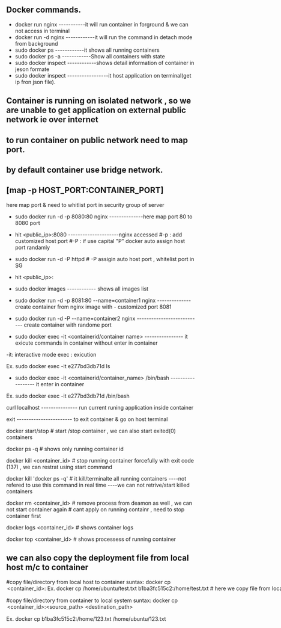 ## Docker commands.

 -  docker run nginx                             -----------it will run container in forground & we can not access in terminal 
  - docker run -d nginx                          ------------it will run the command in detach mode from background
  - sudo docker ps                               ------------it shows all running containers
  - sudo docker ps -a                            ------------Show all containers with state
  - sudo docker inspect <container id>           ------------shows detail information of container in jeson formate
  - sudo docker inspect <container ip>           -----------------it host application on terminal(get ip fron json file).

## Container is running on isolated network , so we are unable to get application on external public network ie over internet 
## to run container on public network need to map port.
## by default container use bridge network.

## [map -p HOST_PORT:CONTAINER_PORT]   
here map port & need to whitlist port in security group of server

- sudo docker run -d -p 8080:80 nginx  --------------here map port 80 to 8080 port  
- hit <public_ip>:8080 ---------------------nginx accessed
 #-p : add customized host port
 #-P : if use capital "P" docker auto assign host port randamly

- sudo docker run -d -P httpd    # -P assigin auto host port , whitelist port in SG 
- hit <public_ip>:<maped port>

  
 - sudo docker images     ------------ shows all images list
 - sudo docker run -d -p 8081:80 --name=container1 nginx    -------------- create container from nginx image with - customized port 8081

 - sudo docker run -d -P --name=container2 nginx    ---------------------------  create container with randome port

 - sudo docker exec -it <containerid/container name> <command>    ---------------- it exicute commands in container without enter in container

 -it: interactive mode
 exec : exicution 

 Ex.
 sudo docker exec -it e277bd3db71d ls


 - sudo docker exec -it <containerid/container_name> /bin/bash    ------------------ it enter in container

 Ex.
 sudo docker exec -it e277bd3db71d /bin/bash

 curl localhost     --------------- run current runing application inside container

 exit     ----------------------- to exit container & go on host terminal


 docker start/stop <container id>    # start /stop container , we can also start exited(0) containers

 docker ps -q   # shows only running container id

 docker kill <container_id>    # stop running container forcefully  with exit code (137)  , we can restrat using start command 

docker kill 'docker ps -q'   # it kill/terminalte all running containers ----not refered to use this command in real time  ----we can not retrive/start killed containers 

docker rm <container_id>  # remove process from deamon as well , we can not start container again  # cant apply on running containr , need to stop container first

docker logs <container_id>    # shows container logs

docker top <container_id>      # shows processess of running container

## we can also copy the deployment file from local host m/c to container

#copy file/directory from local host to container
suntax: docker cp <option><file path><container_id>:<destination path>
Ex. docker cp /home/ubuntu/test.txt b1ba3fc515c2:/home/test.txt     # here we copy file from local system to container 

#copy file/directory from  container to local system
suntax: docker cp <option> <container_id>:<source_path> <destination_path>

Ex. docker cp b1ba3fc515c2:/home/123.txt /home/ubuntu/123.txt

















  


 



